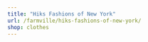 ```yaml
---
title: "Hiks Fashions of New York"
url: /farmville/hiks-fashions-of-new-york/
shop: clothes
---
```

